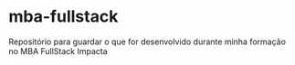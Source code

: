 # mba-fullstack
Repositório para guardar o que for desenvolvido durante minha formação no MBA FullStack Impacta
